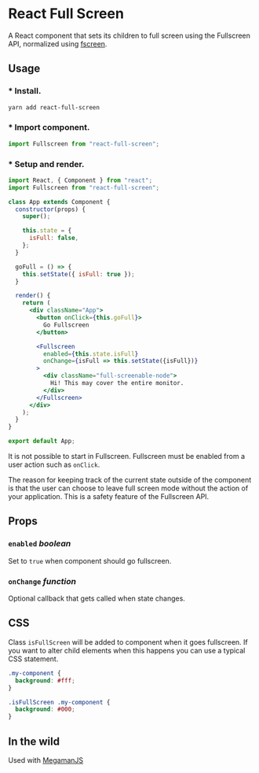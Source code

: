 # React Full Screen

A React component that sets its children to full screen using the Fullscreen API, normalized using [fscreen](https://github.com/rafrex/fscreen).

## Usage

### * Install.
```bash
yarn add react-full-screen
```

### * Import component.
```js
import Fullscreen from "react-full-screen";
```

### * Setup and render.
```jsx
import React, { Component } from "react";
import Fullscreen from "react-full-screen";

class App extends Component {
  constructor(props) {
    super();

    this.state = {
      isFull: false,
    };
  }

  goFull = () => {
    this.setState({ isFull: true });
  }

  render() {
    return (
      <div className="App">
        <button onClick={this.goFull}>
          Go Fullscreen
        </button>

        <Fullscreen
          enabled={this.state.isFull}
          onChange={isFull => this.setState({isFull})}
        >
          <div className="full-screenable-node">
            Hi! This may cover the entire monitor.
          </div>
        </Fullscreen>
      </div>
    );
  }
}

export default App;
```

It is not possible to start in Fullscreen. Fullscreen must be enabled from a user action such as `onClick`.

The reason for keeping track of the current state outside of the component is that the user can choose to leave full screen mode without the action of your application. This is a safety feature of the Fullscreen API.

## Props

### `enabled` *boolean*
Set to `true` when component should go fullscreen.

### `onChange` *function*
Optional callback that gets called when state changes.


## CSS

Class `isFullScreen` will be added to component when it goes fullscreen. If you want to alter child elements when this happens you can use a typical CSS statement.

```css
.my-component {
  background: #fff;
}

.isFullScreen .my-component {
  background: #000;
}
```

## In the wild

Used with [MegamanJS](http://megaman.pomle.com/)
